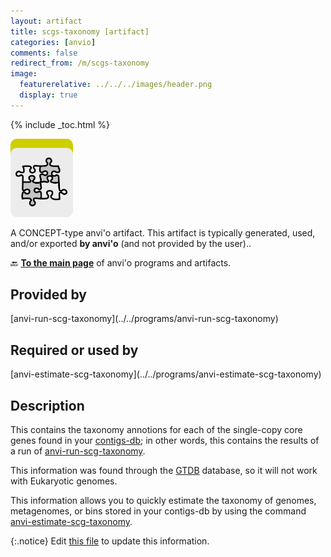 ```yaml
---
layout: artifact
title: scgs-taxonomy [artifact]
categories: [anvio]
comments: false
redirect_from: /m/scgs-taxonomy
image:
  featurerelative: ../../../images/header.png
  display: true
---
```



{% include _toc.html %}


<img src="../../images/icons/CONCEPT.png" alt="CONCEPT" style="width:100px; border:none" />

A CONCEPT-type anvi'o artifact. This artifact is typically generated, used, and/or exported **by anvi'o** (and not provided by the user)..

🔙 **[To the main page](../../)** of anvi'o programs and artifacts.

## Provided by


<p style="text-align: left" markdown="1"><span class="artifact-p">[anvi-run-scg-taxonomy](../../programs/anvi-run-scg-taxonomy)</span></p>


## Required or used by


<p style="text-align: left" markdown="1"><span class="artifact-r">[anvi-estimate-scg-taxonomy](../../programs/anvi-estimate-scg-taxonomy)</span></p>


## Description

This contains the taxonomy annotions for each of the single-copy core genes found in your <span class="artifact-n">[contigs-db](/help/main/artifacts/contigs-db)</span>; in other words, this contains the results of a run of <span class="artifact-p">[anvi-run-scg-taxonomy](/help/main/programs/anvi-run-scg-taxonomy)</span>. 

This information was found through the [GTDB](https://gtdb.ecogenomic.org/) database, so it will not work with Eukaryotic genomes. 

This information allows you to quickly estimate the taxonomy of genomes, metagenomes, or bins stored in your contigs-db by using the command <span class="artifact-p">[anvi-estimate-scg-taxonomy](/help/main/programs/anvi-estimate-scg-taxonomy)</span>. 


{:.notice}
Edit [this file](https://github.com/merenlab/anvio/tree/master/anvio/docs/artifacts/scgs-taxonomy.md) to update this information.

